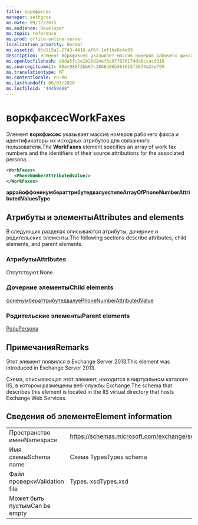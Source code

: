 ```yaml
---
title: воркфаксес
manager: sethgros
ms.date: 09/17/2015
ms.audience: Developer
ms.topic: reference
ms.prod: office-online-server
localization_priority: Normal
ms.assetid: 95d115a1-2743-4416-af6f-1ef1be8c4e93
description: Элемент Воркфаксес указывает массив номеров рабочего факса и идентификаторы их исходных атрибутов для связанного пользователя.
ms.openlocfilehash: d0da5fc2e1b26d14ef3c07f876174da6ccacd016
ms.sourcegitcommit: 88ec988f2bb67c1866d06b361615f3674a24e795
ms.translationtype: MT
ms.contentlocale: ru-RU
ms.lasthandoff: 06/03/2020
ms.locfileid: "44459688"
---
```

# <a name="workfaxes"></a><span data-ttu-id="77b61-103">воркфаксес</span><span class="sxs-lookup"><span data-stu-id="77b61-103">WorkFaxes</span></span>

<span data-ttu-id="77b61-104">Элемент **воркфаксес** указывает массив номеров рабочего факса и идентификаторы их исходных атрибутов для связанного пользователя.</span><span class="sxs-lookup"><span data-stu-id="77b61-104">The **WorkFaxes** element specifies an array of work fax numbers and the identifiers of their source attributions for the associated persona.</span></span> 
  
```XML
<WorkFaxes>
   <PhoneNumberAttributedValue/>
</WorkFaxes>
```

 <span data-ttu-id="77b61-105">**аррайоффоненумбераттрибутедвалуестипе**</span><span class="sxs-lookup"><span data-stu-id="77b61-105">**ArrayOfPhoneNumberAttributedValuesType**</span></span>
## <a name="attributes-and-elements"></a><span data-ttu-id="77b61-106">Атрибуты и элементы</span><span class="sxs-lookup"><span data-stu-id="77b61-106">Attributes and elements</span></span>

<span data-ttu-id="77b61-107">В следующих разделах описываются атрибуты, дочерние и родительские элементы.</span><span class="sxs-lookup"><span data-stu-id="77b61-107">The following sections describe attributes, child elements, and parent elements.</span></span>
  
### <a name="attributes"></a><span data-ttu-id="77b61-108">Атрибуты</span><span class="sxs-lookup"><span data-stu-id="77b61-108">Attributes</span></span>

<span data-ttu-id="77b61-109">Отсутствуют.</span><span class="sxs-lookup"><span data-stu-id="77b61-109">None.</span></span>
  
### <a name="child-elements"></a><span data-ttu-id="77b61-110">Дочерние элементы</span><span class="sxs-lookup"><span data-stu-id="77b61-110">Child elements</span></span>

[<span data-ttu-id="77b61-111">фоненумбераттрибутедвалуе</span><span class="sxs-lookup"><span data-stu-id="77b61-111">PhoneNumberAttributedValue</span></span>](phonenumberattributedvalue.md)
  
### <a name="parent-elements"></a><span data-ttu-id="77b61-112">Родительские элементы</span><span class="sxs-lookup"><span data-stu-id="77b61-112">Parent elements</span></span>

[<span data-ttu-id="77b61-113">Роль</span><span class="sxs-lookup"><span data-stu-id="77b61-113">Persona</span></span>](persona.md)
  
## <a name="remarks"></a><span data-ttu-id="77b61-114">Примечания</span><span class="sxs-lookup"><span data-stu-id="77b61-114">Remarks</span></span>

<span data-ttu-id="77b61-115">Этот элемент появился в Exchange Server 2013.</span><span class="sxs-lookup"><span data-stu-id="77b61-115">This element was introduced in Exchange Server 2013.</span></span>
  
<span data-ttu-id="77b61-116">Схема, описывающая этот элемент, находится в виртуальном каталоге IIS, в котором размещены веб-службы Exchange.</span><span class="sxs-lookup"><span data-stu-id="77b61-116">The schema that describes this element is located in the IIS virtual directory that hosts Exchange Web Services.</span></span>
  
## <a name="element-information"></a><span data-ttu-id="77b61-117">Сведения об элементе</span><span class="sxs-lookup"><span data-stu-id="77b61-117">Element information</span></span>

|||
|:-----|:-----|
|<span data-ttu-id="77b61-118">Пространство имен</span><span class="sxs-lookup"><span data-stu-id="77b61-118">Namespace</span></span>  <br/> |https://schemas.microsoft.com/exchange/services/2006/types  <br/> |
|<span data-ttu-id="77b61-119">Имя схемы</span><span class="sxs-lookup"><span data-stu-id="77b61-119">Schema name</span></span>  <br/> |<span data-ttu-id="77b61-120">Схема Types</span><span class="sxs-lookup"><span data-stu-id="77b61-120">Types schema</span></span>  <br/> |
|<span data-ttu-id="77b61-121">Файл проверки</span><span class="sxs-lookup"><span data-stu-id="77b61-121">Validation file</span></span>  <br/> |<span data-ttu-id="77b61-122">Types. xsd</span><span class="sxs-lookup"><span data-stu-id="77b61-122">Types.xsd</span></span>  <br/> |
|<span data-ttu-id="77b61-123">Может быть пустым</span><span class="sxs-lookup"><span data-stu-id="77b61-123">Can be empty</span></span>  <br/> ||
   

